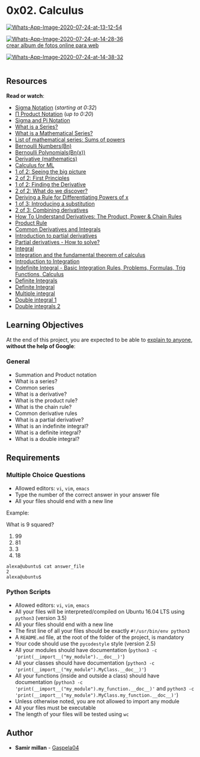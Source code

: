<h1 class="gap">0x02. Calculus</h1>

<article id="description" class="gap formatted-content">

<a href="https://ibb.co/ydVXDPR"><img src="https://i.ibb.co/4KJ7ctf/Whats-App-Image-2020-07-24-at-13-12-54.jpg" alt="Whats-App-Image-2020-07-24-at-13-12-54" border="0"></a>

<a href="https://ibb.co/TLkK15P"><img src="https://i.ibb.co/cL1bwd2/Whats-App-Image-2020-07-24-at-14-28-36.jpg" alt="Whats-App-Image-2020-07-24-at-14-28-36" border="0"></a><br /><a target='_blank' href='https://es.imgbb.com/'>crear album de fotos online para web</a><br />

<a href="https://ibb.co/h2VRpd9"><img src="https://i.ibb.co/2cd7XMh/Whats-App-Image-2020-07-24-at-14-38-32.jpg" alt="Whats-App-Image-2020-07-24-at-14-38-32" border="0"></a>
<p><img src="https://holbertonintranet.s3.amazonaws.com/uploads/medias/2018/9/843c4172ce8623cf3f29.png?X-Amz-Algorithm=AWS4-HMAC-SHA256&amp;X-Amz-Credential=AKIARDDGGGOUWMNL5ANN%2F20200724%2Fus-east-1%2Fs3%2Faws4_request&amp;X-Amz-Date=20200724T170731Z&amp;X-Amz-Expires=86400&amp;X-Amz-SignedHeaders=host&amp;X-Amz-Signature=f790214967355d2553ba63046565af5ec27ab38273bc21dadbc026d4969253d5" alt="" style=""></p>

<h2>Resources</h2>

<p><strong>Read or watch</strong>:</p>

<ul>
<li><a href="/rltoken/skg3vK5GnKDlmbo06Z39kg" title="Sigma Notation" target="_blank">Sigma Notation</a> (<em>starting at 0:32</em>)</li>
<li><a href="/rltoken/1s_bEA6qmWwQdyCdS57p6Q" title="Π Product Notation" target="_blank">Π Product Notation</a> (<em>up to 0:20</em>)</li>
<li><a href="/rltoken/ZspTKBdWZlHNerawd9D4Sg" title="Sigma and Pi Notation" target="_blank">Sigma and Pi Notation</a> </li>
<li><a href="/rltoken/SKgM1PimJi62V-QjDuXoxQ" title="What is a Series?" target="_blank">What is a Series?</a> </li>
<li><a href="/rltoken/JddCN5F4m9-8WLNv5gjHPA" title="What is a Mathematical Series?" target="_blank">What is a Mathematical Series?</a> </li>
<li><a href="/rltoken/naVPzDDoc9jPnbYkHquwvg" title="List of mathematical series: Sums of powers" target="_blank">List of mathematical series: Sums of powers</a> </li>
<li><a href="/rltoken/fat5s_d4dwYZA0Yte4t-Uw" title="Bernoulli Numbers(Bn)" target="_blank">Bernoulli Numbers(Bn)</a> </li>
<li><a href="/rltoken/lnZW-G4HDu2_lnqmSeqRHQ" title="Bernoulli Polynomials(Bn(x))" target="_blank">Bernoulli Polynomials(Bn(x))</a> </li>
<li><a href="/rltoken/_-viHILcipzP7jCvnyg4rA" title="Derivative (mathematics)" target="_blank">Derivative (mathematics)</a> </li>
<li><a href="/rltoken/eCFsGe67mLMGBMa7s0Xr5Q" title="Calculus for ML" target="_blank">Calculus for ML</a> </li>
<li><a href="/rltoken/cjMjHONX-9OvvNVuJJ287g" title="1 of 2: Seeing the big picture" target="_blank">1 of 2: Seeing the big picture</a> </li>
<li><a href="/rltoken/TiiWVCiTvesA-3St-leH9g" title="2 of 2: First Principles" target="_blank">2 of 2: First Principles</a> </li>
<li><a href="/rltoken/O04dmG-51DuicnMwaZEkjA" title="1 of 2: Finding the Derivative" target="_blank">1 of 2: Finding the Derivative</a> </li>
<li><a href="/rltoken/1rmJr_DwEwo7tcuQ-LoqeA" title="2 of 2: What do we discover?" target="_blank">2 of 2: What do we discover?</a> </li>
<li><a href="/rltoken/nLQHib0sX2z73jKzD4oKwA" title="Deriving a Rule for Differentiating Powers of x" target="_blank">Deriving a Rule for Differentiating Powers of x</a> </li>
<li><a href="/rltoken/TJWR0t3PjWti2UrbcdB7eA" title="1 of 3: Introducing a substitution" target="_blank">1 of 3: Introducing a substitution</a> </li>
<li><a href="/rltoken/UjpV5Ddf19ltOg88kWi1CQ" title="2 of 3: Combining derivatives" target="_blank">2 of 3: Combining derivatives</a> </li>
<li><a href="/rltoken/ZCQFq3Q3KIMH91C3LYLXnw" title="How To Understand Derivatives: The Product, Power &amp; Chain Rules" target="_blank">How To Understand Derivatives: The Product, Power &amp; Chain Rules</a> </li>
<li><a href="/rltoken/OLTns7QVN7B_t2exxA0Veg" title="Product Rule" target="_blank">Product Rule</a> </li>
<li><a href="/rltoken/oQzY3Fn3thW6gmEidiIvkg" title="Common Derivatives and Integrals" target="_blank">Common Derivatives and Integrals</a> </li>
<li><a href="/rltoken/LZCUUvV4lDJygZ9L7l_cmA" title="Introduction to partial derivatives" target="_blank">Introduction to partial derivatives</a> </li>
<li><a href="/rltoken/KFO0jdqRSP0VdcbQH8Bi5g" title="Partial derivatives - How to solve?" target="_blank">Partial derivatives - How to solve?</a> </li>
<li><a href="/rltoken/re8znLNlhEfp4N3r-JeOAQ" title="Integral" target="_blank">Integral</a></li>
<li><a href="/rltoken/pgGn7hNWnrGyRL8CToSc5A" title="Integration and the fundamental theorem of calculus" target="_blank">Integration and the fundamental theorem of calculus</a></li>
<li><a href="/rltoken/17TxJkRzKof53LNoo8qjnQ" title="Introduction to Integration" target="_blank">Introduction to Integration</a></li>
<li><a href="/rltoken/eKOysHn5yjSKVB5nqGwFgQ" title="Indefinite Integral - Basic Integration Rules, Problems, Formulas, Trig Functions, Calculus" target="_blank">Indefinite Integral - Basic Integration Rules, Problems, Formulas, Trig Functions, Calculus</a></li>
<li><a href="/rltoken/8YLPWRz_eCNLniUUQM33Bw" title="Definite Integrals" target="_blank">Definite Integrals</a></li>
<li><a href="/rltoken/Jf1fpX0RVNkmC2FBIb-Y4Q" title="Definite Integral" target="_blank">Definite Integral</a></li>
<li><a href="/rltoken/i3MWqee_18vmpDQi-iek6w" title="Multiple integral" target="_blank">Multiple integral</a></li>
<li><a href="/rltoken/lxFcfHmuexAmnFu7r9M-8Q" title="Double integral 1" target="_blank">Double integral 1</a></li>
<li><a href="/rltoken/j25rQN7u1uC3qkM4fAGpCg" title="Double integrals 2" target="_blank">Double integrals 2</a></li>
</ul>

<h2>Learning Objectives</h2>

<p>At the end of this project, you are expected to be able to <a href="/rltoken/niv6qaoorV9PJlwjcaHRzA" title="explain to anyone" target="_blank">explain to anyone</a>, <strong>without the help of Google</strong>:</p>

<h3>General</h3>

<ul>
<li>Summation and Product notation</li>
<li>What is a series?</li>
<li>Common series</li>
<li>What is a derivative?</li>
<li>What is the product rule?</li>
<li>What is the chain rule?</li>
<li>Common derivative rules</li>
<li>What is a partial derivative?</li>
<li>What is an indefinite integral?</li>
<li>What is a definite integral?</li>
<li>What is a double integral?</li>
</ul>

<h2>Requirements</h2>

<h3>Multiple Choice Questions</h3>

<ul>
<li>Allowed editors: <code>vi</code>, <code>vim</code>, <code>emacs</code></li>
<li>Type the number of the correct answer in your answer file</li>
<li>All your files should end with a new line</li>
</ul>

<p>Example:</p>

<p>What is 9 squared?</p>

<ol>
<li>99</li>
<li>81</li>
<li>3</li>
<li>18</li>
</ol>

<pre><code>alexa@ubuntu$ cat answer_file
2
alexa@ubuntu$
</code></pre>

<h3>Python Scripts</h3>

<ul>
<li>Allowed editors: <code>vi</code>, <code>vim</code>, <code>emacs</code></li>
<li>All your files will be interpreted/compiled on Ubuntu 16.04 LTS using <code>python3</code> (version 3.5)</li>
<li>All your files should end with a new line</li>
<li>The first line of all your files should be exactly <code>#!/usr/bin/env python3</code></li>
<li>A <code>README.md</code> file, at the root of the folder of the project, is mandatory</li>
<li>Your code should use the <code>pycodestyle</code> style (version 2.5)</li>
<li>All your modules should have documentation (<code>python3 -c 'print(__import__("my_module").__doc__)'</code>)</li>
<li>All your classes should have documentation (<code>python3 -c 'print(__import__("my_module").MyClass.__doc__)'</code>)</li>
<li>All your functions (inside and outside a class) should have documentation (<code>python3 -c 'print(__import__("my_module").my_function.__doc__)'</code> and <code>python3 -c 'print(__import__("my_module").MyClass.my_function.__doc__)'</code>)</li>
<li>Unless otherwise noted, you are not allowed to import any module</li>
<li>All your files must be executable</li>
<li>The length of your files will be tested using <code>wc</code></li>
</ul>

  </article>

## Author
* **Samir millan** - [Gaspela04](https://github.com/Gaspela04)
